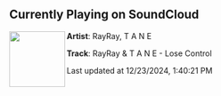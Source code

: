 ## Currently Playing on SoundCloud

[<img align="left" width="100" src="https://i1.sndcdn.com/artworks-3MVz7HAc3aH4efVo-Vheu7g-t500x500.png">](https://soundcloud.com/djrayray/rayray-t-a-n-e-lose-control?in=saxurn/sets/primal-spiral)

**Artist**: RayRay, T A N E 

**Track**: RayRay & T A N E - Lose Control

Last updated at 12/23/2024, 1:40:21 PM
